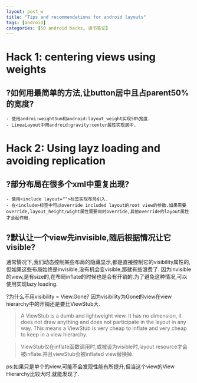 ```yaml
---
layout: post_w
title: "Tips and recommendations for android layouts"
tags: [android] 
categories: [50 android hacks, 读书笔记]
---
```


# Hack 1: centering views using weights

## ?如何用最简单的方法,让button居中且占parent50%的宽度?
	- 使用androi:weightSum和android:layout_weight实现50%宽度.
	- LineaLayout中用android:gravity:center属性实现居中.


# Hack 2: Using layz loading and avoiding replication

## ?部分布局在很多个xml中重复出现?
	- 使用<include layout="">标签实现布局引入.
	- 在<include>标签中可以override included layout的root view的参数.如果需要override,layout_height/wight属性需要同时override,其他override的layout属性才会起作用.

## ?默认让一个view先invisible,随后根据情况让它visible?
通常情况下,我们动态控制某些布局的隐藏显示,都是直接控制它的visibility属性的,但如果这些布局始终是invisible,没有机会变visible,那就有些浪费了.
因为invisible的view,是有size的,在布局inflate的时候也是会有开销的.为了避免这种情况,可以使用<ViewStub>实现lazy loading.

?为什么不用visibility = View.Gone?
因为visibility为Gone的view在view hierarchy中的开销还是要比ViewStub大.
> A ViewStub is a dumb and lightweight view. It has no dimension, it does not draw anything and does not participate in the layout in any way. This means a ViewStub is very cheap to inflate and very cheap to keep in a view hierarchy.

> ViewStub仅在inflate函数调用时,或被设为visible时,layout resource才会被inflate.并且viewStub会被inflated view替换掉.

ps:如果只是单个的view,可能不会发现性能有所提升,但当这个view的View Hierarchy比较大时,就能发现了.